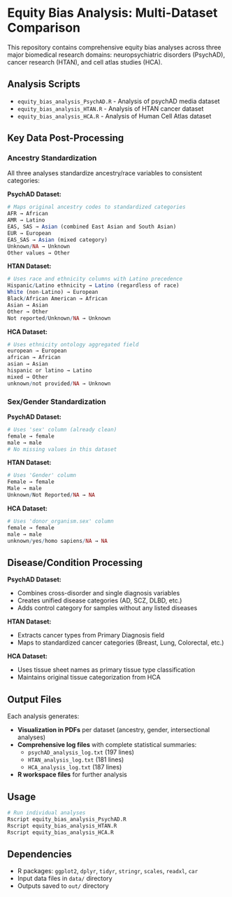 # Equity Bias Analysis: Multi-Dataset Comparison

This repository contains comprehensive equity bias analyses across three major biomedical research domains: neuropsychiatric disorders (PsychAD), cancer research (HTAN), and cell atlas studies (HCA).

## Analysis Scripts

- `equity_bias_analysis_PsychAD.R` - Analysis of psychAD media dataset
- `equity_bias_analysis_HTAN.R` - Analysis of HTAN cancer dataset  
- `equity_bias_analysis_HCA.R` - Analysis of Human Cell Atlas dataset

## Key Data Post-Processing

### Ancestry Standardization

All three analyses standardize ancestry/race variables to consistent categories:

**PsychAD Dataset:**
```r
# Maps original ancestry codes to standardized categories
AFR → African
AMR → Latino  
EAS, SAS → Asian (combined East Asian and South Asian)
EUR → European
EAS_SAS → Asian (mixed category)
Unknown/NA → Unknown
Other values → Other
```

**HTAN Dataset:**
```r
# Uses race and ethnicity columns with Latino precedence
Hispanic/Latino ethnicity → Latino (regardless of race)
White (non-Latino) → European
Black/African American → African
Asian → Asian
Other → Other
Not reported/Unknown/NA → Unknown
```

**HCA Dataset:**
```r
# Uses ethnicity ontology aggregated field
european → European
african → African
asian → Asian
hispanic or latino → Latino
mixed → Other
unknown/not provided/NA → Unknown
```

### Sex/Gender Standardization

**PsychAD Dataset:**
```r
# Uses 'sex' column (already clean)
female → female
male → male
# No missing values in this dataset
```

**HTAN Dataset:**
```r
# Uses 'Gender' column
Female → female
Male → male
Unknown/Not Reported/NA → NA
```

**HCA Dataset:**
```r
# Uses 'donor_organism.sex' column
female → female
male → male
unknown/yes/homo sapiens/NA → NA
```

## Disease/Condition Processing

**PsychAD Dataset:**
- Combines cross-disorder and single diagnosis variables
- Creates unified disease categories (AD, SCZ, DLBD, etc.)
- Adds control category for samples without any listed diseases

**HTAN Dataset:**
- Extracts cancer types from Primary Diagnosis field
- Maps to standardized cancer categories (Breast, Lung, Colorectal, etc.)

**HCA Dataset:**
- Uses tissue sheet names as primary tissue type classification
- Maintains original tissue categorization from HCA

## Output Files

Each analysis generates:
- **Visualization in PDFs** per dataset (ancestry, gender, intersectional analyses)
- **Comprehensive log files** with complete statistical summaries:
  - `psychAD_analysis_log.txt` (197 lines)
  - `HTAN_analysis_log.txt` (181 lines) 
  - `HCA_analysis_log.txt` (187 lines)
- **R workspace files** for further analysis

## Usage

```bash
# Run individual analyses
Rscript equity_bias_analysis_PsychAD.R
Rscript equity_bias_analysis_HTAN.R  
Rscript equity_bias_analysis_HCA.R
```

## Dependencies

- R packages: `ggplot2`, `dplyr`, `tidyr`, `stringr`, `scales`, `readxl`, `car`
- Input data files in `data/` directory
- Outputs saved to `out/` directory
